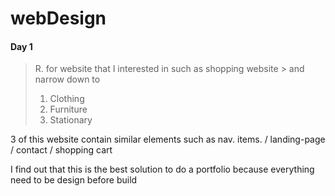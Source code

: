 # webDesign



#### Day 1 
> R. for website that I interested in such as shopping website > and narrow down to
> 1. Clothing 
> 2. Furniture 
> 3. Stationary 

3 of this website contain similar elements such as nav. items. / landing-page / contact / shopping cart 

<p> I find out that this is the best solution to do a portfolio because everything need to be design before build </p> 
